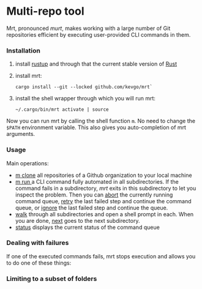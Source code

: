 # Multi-repo tool

Mrt, pronounced _murt_, makes working with a large number of Git repositories
efficient by executing user-provided CLI commands in them.

### Installation

1. install [rustup](https://rustup.rs) and through that the current stable
   version of [Rust](https://www.rust-lang.org)

2. install mrt:

   ```
   cargo install --git --locked github.com/kevgo/mrt`
   ```

3. install the shell wrapper through which you will run mrt:

   ```
   ~/.cargo/bin/mrt activate | source
   ```

Now you can run mrt by calling the shell function `m`. No need to change the
`$PATH` environment variable. This also gives you auto-completion of mrt
arguments.

### Usage

Main operations:

- [m clone](documentation/clone.md) all repositories of a Github organization to
  your local machine
- [m run <command to execute>](documentation/run.md) a CLI command fully
  automated in all subdirectories. If the command fails in a subdirectory, _mrt_
  exits in this subdirectory to let you inspect the problem. Then you can
  [abort](documentation/abort.md) the currently running command queue,
  [retry](documentation/retry.md) the last failed step and continue the command
  queue, or [ignore](documentation/ignore.md) the last failed step and continue
  the queue.
- [walk](documentation/walk.md) through all subdirectories and open a shell
  prompt in each. When you are done, [next](documentation/next.md) goes to the
  next subdirectory.
- [status](documentation/status.md) displays the current status of the command
  queue

### Dealing with failures

If one of the executed commands fails, mrt stops execution and allows you to do
one of these things:

### Limiting to a subset of folders
